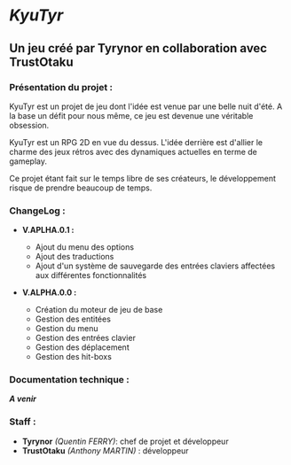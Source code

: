 # ***KyuTyr***
## Un jeu créé par Tyrynor en collaboration avec TrustOtaku

### **Présentation du projet :**

KyuTyr est un projet de jeu dont l'idée est venue par une belle nuit d'été. A la base un défit pour nous même, ce jeu est devenue une véritable obsession.

KyuTyr est un RPG 2D en vue du dessus. L'idée derrière est d'allier le charme des jeux rétros avec des dynamiques actuelles en terme de gameplay.

Ce projet étant fait sur le temps libre de ses créateurs, le développement risque de prendre beaucoup de temps.

### **ChangeLog :**

* **V.APLHA.0.1 :**
	* Ajout du menu des options
	* Ajout des traductions
	* Ajout d'un système de sauvegarde des entrées claviers affectées aux différentes fonctionnalités

* **V.ALPHA.0.0 :**
	*  Création du moteur de jeu de base
	*  Gestion des entitées
	*  Gestion du menu
	*  Gestion des entrées clavier
	*  Gestion des déplacement
	*  Gestion des hit-boxs

### **Documentation technique :**

***A venir***

### **Staff :**

* **Tyrynor** *(Quentin FERRY)*: chef de projet et développeur
* **TrustOtaku**  *(Anthony MARTIN)* : développeur 
